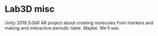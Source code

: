 # Lab3D misc
 Unity 2019.3.0b6 AR project about creating molecules from markers and making and interactive periodic table. Maybe. We'll see.
